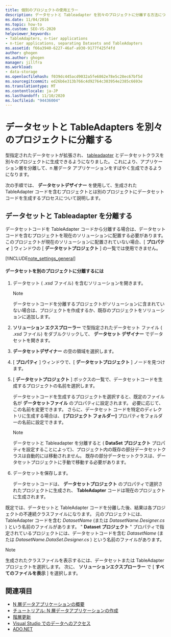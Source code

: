 ```yaml
---
title: 個別のプロジェクトの使用エラー
description: データセットと Tableadapter を別々のプロジェクトに分離する方法について説明します。これにより、アプリケーション層を簡単に分離し、N 層データアプリケーションを生成することができます。
ms.date: 11/04/2016
ms.topic: how-to
ms.custom: SEO-VS-2020
helpviewer_keywords:
- TableAdapters, n-tier applications
- n-tier applications, separating Datasets and TableAdapters
ms.assetid: f66a3940-6227-46af-a930-9177f425f4fd
author: ghogen
ms.author: ghogen
manager: jillfra
ms.workload:
- data-storage
ms.openlocfilehash: f039dc445acd9032a5fe6862e78e5c28ec67bf5d
ms.sourcegitcommit: ed26b6e313b766c4d92764c303954e2385c6693e
ms.translationtype: MT
ms.contentlocale: ja-JP
ms.lasthandoff: 11/10/2020
ms.locfileid: "94436004"
---
```

# <a name="separate-datasets-and-tableadapters-into-different-projects"></a>データセットと TableAdapters を別々のプロジェクトに分離する
型指定されたデータセットが拡張され、 [tableadapter](create-and-configure-tableadapters.md) とデータセットクラスを別々のプロジェクトに生成できるようになりました。 これにより、アプリケーション層を分離して、n 層データ アプリケーションをすばやく生成できるようになります。

次の手順では、 **データセットデザイナー** を使用して、生成された TableAdapter コードを含むプロジェクトとは別のプロジェクトにデータセットコードを生成するプロセスについて説明します。

## <a name="separate-datasets-and-tableadapters"></a>データセットと Tableadapter を分離する
データセットコードを TableAdapter コードから分離する場合は、データセットコードを含むプロジェクトを現在のソリューションに配置する必要があります。 このプロジェクトが現在のソリューションに配置されていない場合、[ **プロパティ** ] ウィンドウの [ **データセットプロジェクト** ] の一覧では使用できません。

[!INCLUDE[note_settings_general](../data-tools/includes/note_settings_general_md.md)]

#### <a name="to-separate-the-dataset-into-a-different-project"></a>データセットを別のプロジェクトに分離するには

1. データセット ( *.xsd* ファイル) を含むソリューションを開きます。

    > [!NOTE]
    > データセットコードを分離するプロジェクトがソリューションに含まれていない場合は、プロジェクトを作成するか、既存のプロジェクトをソリューションに追加します。

2. **ソリューション エクスプローラー** で型指定されたデータセット ファイル ( *.xsd* ファイル) をダブルクリックして、 **データセット デザイナー** でデータセットを開きます。

3. **データセットデザイナー** の空の領域を選択します。

4. [ **プロパティ** ] ウィンドウで、[ **データセットプロジェクト** ] ノードを見つけます。

5. [ **データセットプロジェクト** ] ボックスの一覧で、データセットコードを生成するプロジェクトの名前を選択します。

     データセットコードを生成するプロジェクトを選択すると、既定のファイル名が **データセットファイル** のプロパティに設定されます。 必要に応じて、この名前を変更できます。 さらに、データセット コードを特定のディレクトリに生成する場合は、 **[プロジェクト フォルダー]** プロパティをフォルダーの名前に設定できます。

    > [!NOTE]
    > データセットと Tableadapter を分離すると ( **DataSet プロジェクト** プロパティを設定することによって)、プロジェクト内の既存の部分データセットクラスは自動的には移動されません。 既存の部分データセットクラスは、データセットプロジェクトに手動で移動する必要があります。

6. データセットを保存します。

     データセットコードは、 **データセットプロジェクト** のプロパティで選択されたプロジェクトに生成され、 **TableAdapter** コードは現在のプロジェクトに生成されます。

既定では、データセットと TableAdapter コードを分離した後、結果は各プロジェクトの不連続クラスファイルになります。 元のプロジェクトには、TableAdapter コードを含む *DatasetName* (または *DatasetName.Designer.cs* ) という名前のファイルがあります。 " **Dataset プロジェクト** " プロパティで指定されているプロジェクトには、データセットコードを含む *DatasetName* (または *DatasetName.DataSet.Designer.cs* ) という名前のファイルがあります。

> [!NOTE]
> 生成されたクラスファイルを表示するには、データセットまたは TableAdapter プロジェクトを選択します。 次に、 **ソリューションエクスプローラー** で [ **すべてのファイルを表示** ] を選択します。

## <a name="see-also"></a>関連項目

- [N 層データアプリケーションの概要](../data-tools/n-tier-data-applications-overview.md)
- [チュートリアル: N 層データアプリケーションの作成](../data-tools/walkthrough-creating-an-n-tier-data-application.md)
- [階層更新](../data-tools/hierarchical-update.md)
- [Visual Studio でのデータへのアクセス](../data-tools/accessing-data-in-visual-studio.md)
- [ADO.NET](/dotnet/framework/data/adonet/index)
